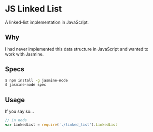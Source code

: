 # JS Linked List

A linked-list implementation in JavaScript.

## Why

I had never implemented this data structure in JavaScript and wanted to work with Jasmine.

## Specs

```bash
$ npm install -g jasmine-node
$ jasmine-node spec
```

## Usage

If you say so...

```javascript
// in node
var LinkedList = require('./linked_list').LinkedList
```
